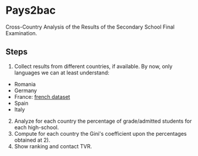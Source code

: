# Pays2bac

Cross-Country Analysis of the Results of the Secondary School Final Examination.

## Steps

1) Collect results from different countries, if available. By now, only languages we can at least understand:
-   Romania
-    Germany
- France: [french dataset](#"https://www.data.gouv.fr/fr/datasets/indicateurs-de-resultat-des-lycees-denseignement-general-et-technologique-1/")
-    Spain
-    Italy
2) Analyze for each country the percentage of grade/admitted students for each high-school.
3) Compute for each country the Gini's coefficient upon the percentages obtained at 2).
4) Show ranking and contact TVR. 
